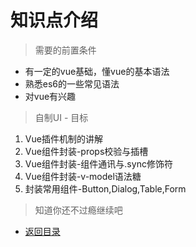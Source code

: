 # 知识点介绍

> 需要的前置条件

* 有一定的vue基础，懂vue的基本语法
* 熟悉es6的一些常见语法
* 对vue有兴趣

> 自制UI - 目标

1. Vue插件机制的讲解
2. Vue组件封装-props校验与插槽
3. Vue组件封装-组件通讯与.sync修饰符
4. Vue组件封装-v-model语法糖
5. 封装常用组件-Button,Dialog,Table,Form

> 知道你还不过瘾继续吧       

* [返回目录](../../README.md) 